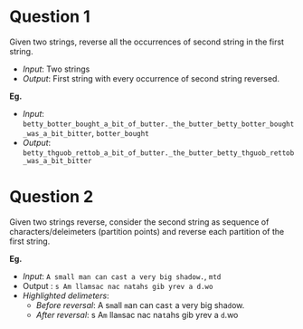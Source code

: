 # Question 1

Given two strings, reverse all the occurrences of second string in the first string.

* _Input_: Two strings
* _Output_: First string with every occurrence of second string reversed.

__Eg.__

* _Input_: `betty_botter_bought_a_bit_of_butter._the_butter_betty_botter_bought_was_a_bit_bitter`, `botter_bought`
* _Output_: `betty_thguob_rettob_a_bit_of_butter._the_butter_betty_thguob_rettob_was_a_bit_bitter`


# Question 2

Given two strings reverse, consider the second string as sequence of characters/deleimeters (partition points) and reverse each partition of the first string.

__Eg.__

* _Input_: `A small man can cast a very big shadow.`, `mtd`
*  Output : `s Am llamsac nac natahs gib yrev a d.wo`
* _Highlighted delimeters_:
    * _Before reversal_: A s`m`all `m`an can cas`t` a very big sha`d`ow.
    * _After reversal_: s A`m` lla`m`sac nac na`t`ahs gib yrev a `d`.wo
